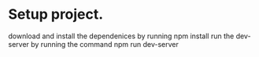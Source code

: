 # Setup project.
download and install the dependenices by running npm install
run the dev-server by running the command npm run dev-server

